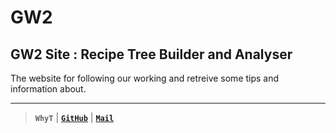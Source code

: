 GW2
===

GW2 Site : Recipe Tree Builder and Analyser
----------------------------------------------
The website for following our working and retreive some tips and information about.


----------------------------------------------------

> **`WhyT`** | **[`GitHub`][0]** | **[`Mail`][1]**

[0]: https://github.com/WhyTSwag "My WhyT GitHub"
[1]: mailto:whyt.swag@gmail.com?subject=[Contact&nbsp;from&nbsp;Stackedit.io]&body=E-mail&nbsp;sent&nbsp;from&nbsp;Stacked.io&nbsp;signature. "Mail Me"

